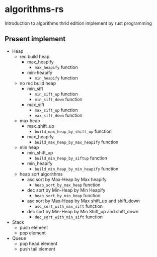 # algorithms-rs

Introduction to algorithms thrid edition implement by rust programming

## Present implement
- Heap 
    - rec build heap
        - max_heapify  
            - `max_heapify` function 
        - min-heapify
            - `min_heapify` function 
    - no rec build heap
        - min_sift
            - `min_sift_up` function 
            - `min_sift_down` function
        - max_sift
            - `max_sift_up` function 
            - `max_sift_down` function
    - max heap 
        - max_shift_up
            - `build_max_heap_by_shift_up` function
        - max_heapify
            - `build_max_heap_by_max_heapify` function
    - min heap
         - min_shift_up
            - `build_min_heap_by_siftup` function
        - min_heapify
            - `build_min_heap_by_min_heapify` function
    - heap sort algorithms
        - asc sort by Max-Heap by Max heapify
            - `heap_sort_by_max_heap` function
        - dec sort by Min-Heap by Min Heapify
            - `heap_sort_by_min_heap` function
        - asc sort by Max-Heap by Max shift_up and shift_down
            - `asc_sort_with_max_sift` function
        - dec sort by Min-Heap by Min Shift_up and shift_down
            - `dec_sort_with_min_sift` function
- Stack
    - push element
    - pop element
- Queue
    - pop head element 
    - push tail element
        
